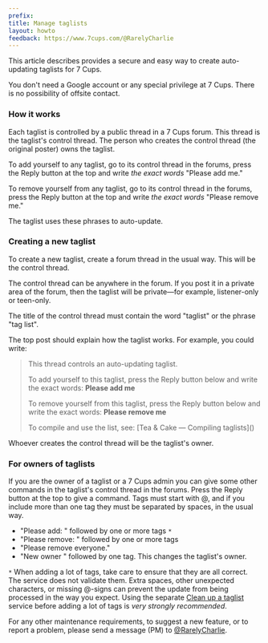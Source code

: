 ```yaml
---
prefix:  
title: Manage taglists
layout: howto
feedback: https://www.7cups.com/@RarelyCharlie
---
```


<!-- div style="color: #a00; border: 1px solid #a00; padding: 1ex; margin-left: -1ex;">
<h2>End of service</h2>
<p>This service will end on or before Sunday, November 27th, 2022. Please check the forum for further announcements: <a href="https://www.7cups.com/forum/SiteUpdates_100/SuggestionsandProblemSolving_383/Maintainingtaglistsanexperiment_177703/?post=3124537">End of service notification</a></p>
</div -->

This article describes provides a secure and easy way to create auto-updating taglists for 7 Cups.

You don't need a Google account or any special privilege at 7 Cups. There is no possibility of offsite contact.

### How it works

Each taglist is controlled by a public thread in a 7 Cups forum. This thread is the taglist's control thread. The person who creates the control thread (the original poster) owns the taglist.

To add yourself to any taglist, go to its control thread in the forums, press the Reply button at the top and write *the exact words* "Please add me."

To remove yourself from any taglist, go to its control thread in the forums, press the Reply button at the top and write *the exact words* "Please remove me."

The taglist uses these phrases to auto-update.

### Creating a new taglist

To create a new taglist, create a forum thread in the usual way. This will be the control thread.

The control thread can be anywhere in the forum. If you post it in a private area of the forum, then the taglist will be private—for example, listener-only or teen-only.

The title of the control thread must contain the word "taglist" or the phrase "tag list".

The top post should explain how the taglist works. For example, you could write:

<blockquote>
<p>This thread controls an auto-updating taglist.</p>
<p>To add yourself to this taglist, press the Reply button below and write the exact words: <b>Please add me</b></p>

<p>To remove yourself from this taglist, press the Reply button below and write the exact words: <b>Please remove me</b></p>

<p>To compile and use the list, see: [Tea & Cake — Compiling taglists]()</p>
</blockquote>

Whoever creates the control thread will be the taglist's owner.

### For owners of taglists
	
If you are the owner of a taglist or a 7 Cups admin you can give some other commands in the taglist's control thread in the forums. Press the Reply button at the top to give a command. Tags must start with @, and if you include more than one tag they must be separated by spaces, in the usual way.

 - "Please add: " followed by one or more tags `*`
 - "Please remove: " followed by one or more tags
 - "Please remove everyone."
 - "New owner " followed by one tag. This changes the taglist's owner.
 
`*` When adding a lot of tags, take care to ensure that they are all correct. The service does not validate them. Extra spaces, other unexpected characters, or missing @-signs can prevent the update from being processed in the way you expect. Using the separate [Clean up a taglist](https://rarelycharlie.github.io/howto/taglist-cleanup) service before adding a lot of tags is *very strongly recommended*.

For any other maintenance requirements, to suggest a new feature, or to report a problem, please send a message (PM) to [@RarelyCharlie](https://www.7cups.com/@RarelyCharlie).
 
